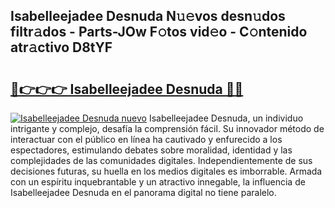 ## Isabelleejadee Desnuda N𝚞𝚎vos desn𝚞dos filtr𝚊dos - Parts-JOw F𝚘tos vid𝚎o - C𝚘ntenido atr𝚊ctivo D8tYF

# <h2><a href="http://mb12oac.tromn.icu/?c=Isabelleejadee+Desnuda">🔗👉👉👉 Isabelleejadee Desnuda 🔗🔗</a></h2>

[![Isabelleejadee Desnuda nuevo](https://i.imgur.com/pEAQMta.gif)](http://mb12oac.tromn.icu/?c=Isabelleejadee+Desnuda)
Isabelleejadee Desnuda, un individuo intrigante y complejo, desafía la comprensión fácil. Su innovador método de interactuar con el público en línea ha cautivado y enfurecido a los espectadores, estimulando debates sobre moralidad, identidad y las complejidades de las comunidades digitales. Independientemente de sus decisiones futuras, su huella en los medios digitales es imborrable. Armada con un espíritu inquebrantable y un atractivo innegable, la influencia de Isabelleejadee Desnuda en el panorama digital no tiene paralelo.
